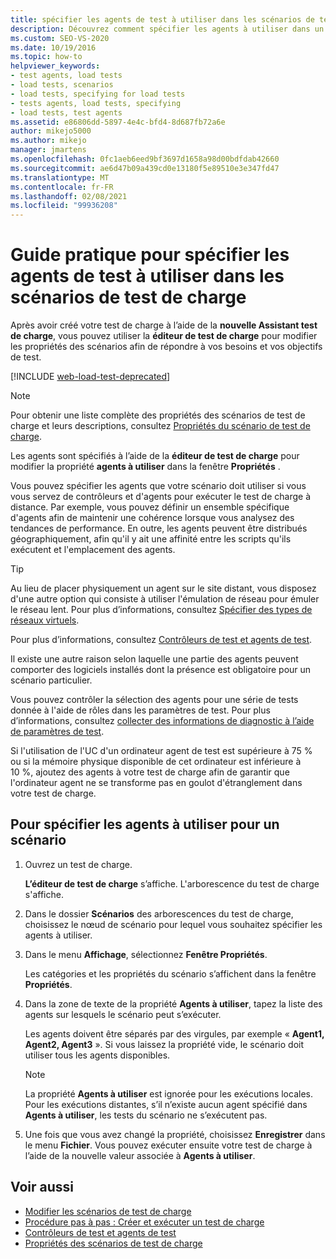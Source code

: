 ```yaml
---
title: spécifier les agents de test à utiliser dans les scénarios de test de charge
description: Découvrez comment spécifier les agents à utiliser dans un scénario en définissant la propriété agents à utiliser dans le Fenêtre Propriétés du éditeur de test de charge.
ms.custom: SEO-VS-2020
ms.date: 10/19/2016
ms.topic: how-to
helpviewer_keywords:
- test agents, load tests
- load tests, scenarios
- load tests, specifying for load tests
- tests agents, load tests, specifying
- load tests, test agents
ms.assetid: e86806dd-5897-4e4c-bfd4-8d687fb72a6e
author: mikejo5000
ms.author: mikejo
manager: jmartens
ms.openlocfilehash: 0fc1aeb6eed9bf3697d1658a98d00bdfdab42660
ms.sourcegitcommit: ae6d47b09a439cd0e13180f5e89510e3e347fd47
ms.translationtype: MT
ms.contentlocale: fr-FR
ms.lasthandoff: 02/08/2021
ms.locfileid: "99936208"
---
```

# <a name="how-to-specify-test-agents-to-use-in-load-test-scenarios"></a>Guide pratique pour spécifier les agents de test à utiliser dans les scénarios de test de charge

Après avoir créé votre test de charge à l’aide de la **nouvelle Assistant test de charge**, vous pouvez utiliser la **éditeur de test de charge** pour modifier les propriétés des scénarios afin de répondre à vos besoins et vos objectifs de test.

[!INCLUDE [web-load-test-deprecated](includes/web-load-test-deprecated.md)]

> [!NOTE]
> Pour obtenir une liste complète des propriétés des scénarios de test de charge et leurs descriptions, consultez [Propriétés du scénario de test de charge](../test/load-test-scenario-properties.md).

Les agents sont spécifiés à l’aide de la **éditeur de test de charge** pour modifier la propriété **agents à utiliser** dans la fenêtre **Propriétés** .

Vous pouvez spécifier les agents que votre scénario doit utiliser si vous vous servez de contrôleurs et d'agents pour exécuter le test de charge à distance. Par exemple, vous pouvez définir un ensemble spécifique d'agents afin de maintenir une cohérence lorsque vous analysez des tendances de performance. En outre, les agents peuvent être distribués géographiquement, afin qu'il y ait une affinité entre les scripts qu'ils exécutent et l'emplacement des agents.

> [!TIP]
> Au lieu de placer physiquement un agent sur le site distant, vous disposez d'une autre option qui consiste à utiliser l'émulation de réseau pour émuler le réseau lent. Pour plus d’informations, consultez [Spécifier des types de réseaux virtuels](../test/specify-virtual-network-types-in-a-load-test-scenario.md).

Pour plus d’informations, consultez [Contrôleurs de test et agents de test](configure-test-agents-and-controllers-for-load-tests.md).

Il existe une autre raison selon laquelle une partie des agents peuvent comporter des logiciels installés dont la présence est obligatoire pour un scénario particulier.

Vous pouvez contrôler la sélection des agents pour une série de tests donnée à l'aide de rôles dans les paramètres de test. Pour plus d’informations, consultez  [collecter des informations de diagnostic à l’aide de paramètres de test](../test/collect-diagnostic-information-using-test-settings.md).

Si l'utilisation de l'UC d'un ordinateur agent de test est supérieure à 75 % ou si la mémoire physique disponible de cet ordinateur est inférieure à 10 %, ajoutez des agents à votre test de charge afin de garantir que l'ordinateur agent ne se transforme pas en goulot d'étranglement dans votre test de charge.

## <a name="to-specify-the-agents-to-use-for-a-scenario"></a>Pour spécifier les agents à utiliser pour un scénario

1. Ouvrez un test de charge.

     **L’éditeur de test de charge** s’affiche. L'arborescence du test de charge s'affiche.

2. Dans le dossier **Scénarios** des arborescences du test de charge, choisissez le nœud de scénario pour lequel vous souhaitez spécifier les agents à utiliser.

3. Dans le menu **Affichage**, sélectionnez **Fenêtre Propriétés**.

     Les catégories et les propriétés du scénario s’affichent dans la fenêtre **Propriétés**.

4. Dans la zone de texte de la propriété **Agents à utiliser**, tapez la liste des agents sur lesquels le scénario peut s’exécuter.

     Les agents doivent être séparés par des virgules, par exemple « **Agent1, Agent2, Agent3** ». Si vous laissez la propriété vide, le scénario doit utiliser tous les agents disponibles.

    > [!NOTE]
    > La propriété **Agents à utiliser** est ignorée pour les exécutions locales. Pour les exécutions distantes, s’il n’existe aucun agent spécifié dans **Agents à utiliser**, les tests du scénario ne s’exécutent pas.

5. Une fois que vous avez changé la propriété, choisissez **Enregistrer** dans le menu **Fichier**. Vous pouvez exécuter ensuite votre test de charge à l’aide de la nouvelle valeur associée à **Agents à utiliser**.

## <a name="see-also"></a>Voir aussi

- [Modifier les scénarios de test de charge](../test/edit-load-test-scenarios.md)
- [Procédure pas à pas : Créer et exécuter un test de charge](../test/walkthrough-create-and-run-a-load-test.md)
- [Contrôleurs de test et agents de test](configure-test-agents-and-controllers-for-load-tests.md)
- [Propriétés des scénarios de test de charge](../test/load-test-scenario-properties.md)
